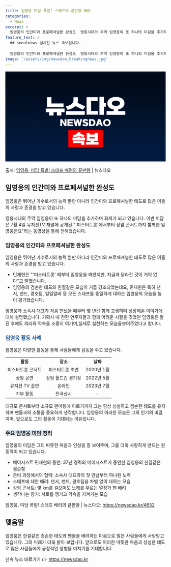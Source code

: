 ```yaml
---
title: 임영웅 미담 폭발! 스태프의 끝판왕 배려
categories:
  - News
excerpt: >
  임영웅의 인간미와 프로페셔널한 완성도  영웅시대의 주역 임영웅이 또 하나의 미담을 추가하며 화제가 되고 있습…
feature_text: >
  ## seoulnews 실시간 뉴스 속보입니다.

  임영웅의 인간미와 프로페셔널한 완성도  영웅시대의 주역 임영웅이 또 하나의 미담을 추가하며 화제가 되고 있습…
image: '/assets/img/newsdao_breakingnews.jpg'
---
```


![뉴스다오 속보](/assets/img/newsdao_breakingnews.jpg)

<p>출처: <a href="https://newsdao.kr/4652" rel="dofollow">임영웅, 미담 폭발! 스태프 배려의 끝판왕</a> | 뉴스다오</p>

<h2 data-ke-size="size26">임영웅의 인간미와 프로페셔널한 완성도</h2>
임영웅은 뛰어난 가수로서의 능력 뿐만 아니라 인간미와 프로페셔널한 태도로 많은 이들의 사랑과 존경을 받고 있습니다.

<p data-ke-size="size16">영웅시대의 주역 임영웅이 또 하나의 미담을 추가하며 화제가 되고 있습니다. 이번 미담은 7월 4일 뮤지션TV 채널에 공개된 "'미스터트롯'에서부터 상암 콘서트까지 함께한 임영웅은요"라는 동영상을 통해 전해졌습니다.</p>

<h3>임영웅의 인간미와 프로페셔널한 완성도</h3>
임영웅은 뛰어난 가수로서의 능력 뿐만 아니라 인간미와 프로페셔널한 태도로 많은 이들의 사랑과 존경을 받고 있습니다.

<ul>
<li>민재현은 "'미스터트롯' 때부터 임영웅을 봐왔지만, 지금과 달라진 것이 거의 없다"고 말했습니다.</li>
<li>임영웅의 겸손한 태도와 한결같은 모습이 거듭 강조되었는데요, 민재현은 특히 댄서, 밴드, 경호팀, 일일알바 등 모든 스태프를 동일하게 대하는 임영웅의 모습을 높이 평가했습니다.</li>
</ul>

<p data-ke-size="size16">임영웅과 소속사 대표가 처음 만났을 때부터 몇 년간 함께 고생하며 성장해온 이야기에 대해 설명했습니다. 기획사 내 친한 연주자들과 함께 어려운 시절을 겪었던 임영웅은 잘된 후에도 의리와 약속을 소중히 여기며,실제로 실천하는 모습을보여주었다고 합니다.</p>

<h3><span style="color: #1a5490;">임영웅 활동 사례</span></h3>
임영웅은 다양한 활동을 통해 사람들에게 감동을 주고 있습니다.

<table>
<tr>
<td style="text-align: center; height: 17px;"><b>활동</b></td>
<td style="text-align: center; height: 17px;"><b>장소</b></td>
<td style="text-align: center; height: 17px;"><b>날짜</b></td>
</tr>
<tr>
<td style="text-align: center; height: 17px;">미스터트롯 콘서트</td>
<td style="text-align: center; height: 17px;">미스터트롯 초연</td>
<td style="text-align: center; height: 17px;">2020년 1월</td>
</tr>
<tr>
<td style="text-align: center; height: 17px;">상암 공연</td>
<td style="text-align: center; height: 17px;">상암 월드컵 경기장</td>
<td style="text-align: center; height: 17px;">2022년 5월</td>
</tr>
<tr>
<td style="text-align: center; height: 17px;">뮤지션 TV 출연</td>
<td style="text-align: center; height: 17px;">온라인</td>
<td style="text-align: center; height: 17px;">2023년 7월</td>
</tr>
<tr>
<td style="text-align: center; height: 17px;">기부 활동</td>
<td style="text-align: center; height: 17px;">전국상시</td>
<td style="text-align: center; height: 17px;">-</td>
</tr>
</table>

<p data-ke-size="size16">대규모 콘서트부터 소규모 팬미팅에 이르기까지 그는 항상 성실하고 겸손한 태도를 유지하며 팬들과의 소통을 중요하게 생각합니다. 임영웅의 이러한 모습은 그의 인기의 비결이며, 앞으로도 그의 활동이 기대되는 이유입니다.</p>

<h3><span style="background-color: #21538527;">주요 임영웅 미담 정리</span></h3>
임영웅의 미담은 그의 따뜻한 마음과 인성을 잘 보여주며, 그를 더욱 사랑하게 만드는 원동력이 되고 있습니다.

<ul>
<li>베이시스트 민재현의 증언: 37년 경력의 베이시스트가 증언한 임영웅의 한결같은 겸손함</li>
<li>준비 과정에서의 협력: 소속사 대표와의 첫 만남부터 하나된 노력</li>
<li>스태프에 대한 배려: 댄서, 밴드, 경호팀을 차별 없이 대하는 모습</li>
<li>상암 콘서트: 몇 km를 걸으며도 노래를 부르는 열정과 팬 배려</li>
<li>생각나는 향기: 서로를 챙기고 약속을 지켜가는 모습</li>
</ul>

<p data-ke-size="size16">임영웅, 미담 폭발! 스태프 배려의 끝판왕 | 뉴스다오: <a href="https://newsdao.kr/4652">https://newsdao.kr/4652</a></p>

<h2 data-ke-size="size26">맺음말</h2>
임영웅은 한결같은 겸손한 태도와 팬들을 배려하는 마음으로 많은 사람들에게 사랑받고 있습니다. 그의 미래가 더욱 밝아 보입니다. 앞으로도 이러한 따뜻한 마음과 성실한 태도로 많은 사람들에게 긍정적인 영향을 미치기를 기대합니다. 

신속 뉴스 바로가기 👉 <a href="https://newsdao.kr" rel="dofollow">https://newsdao.kr</a>


